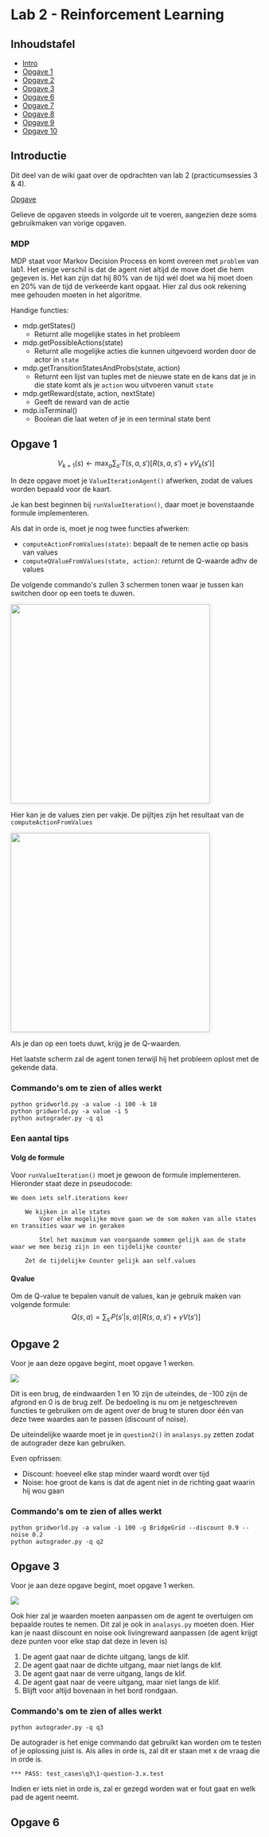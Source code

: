 # Lab 2 - Reinforcement Learning

## Inhoudstafel

* [Intro](#introductie)
* [Opgave 1](#opgave-1)
* [Opgave 2](#opgave-2)
* [Opgave 3](#opgave-3)
* [Opgave 6](#opgave-6)
* [Opgave 7](#opgave-7)
* [Opgave 8](#opgave-8)
* [Opgave 9](#opgave-9)
* [Opgave 10](#opgave-10)

## Introductie

Dit deel van de wiki gaat over de opdrachten van lab 2 (practicumsessies 3 & 4).

[Opgave](https://inst.eecs.berkeley.edu/~cs188/fa18/project3.html)

Gelieve de opgaven steeds in volgorde uit te voeren, aangezien deze soms gebruikmaken van vorige opgaven.

### MDP

<!---Geen idee of dit goed is, inhoud ook zeker nakijken aub--->

MDP staat voor Markov Decision Process en komt overeen met `problem` van lab1. Het enige verschil is dat de agent niet altijd de move doet die hem gegeven is. Het kan zijn dat hij 80% van de tijd wél doet wa hij moet doen en 20% van de tijd de verkeerde kant opgaat. Hier zal dus ook rekening mee gehouden moeten in het algoritme.

Handige functies:
* mdp.getStates()
    * Returnt alle mogelijke states in het probleem
* mdp.getPossibleActions(state)
    * Returnt alle mogelijke acties die kunnen uitgevoerd worden door de actor in `state`
* mdp.getTransitionStatesAndProbs(state, action)
    * Returnt een lijst van tuples met de nieuwe state en de kans dat je in die state komt als je `action` wou uitvoeren vanuit `state`
* mdp.getReward(state, action, nextState)
    * Geeft de reward van de actie
* mdp.isTerminal()
    * Boolean die laat weten of je in een terminal state bent

## Opgave 1

$$
V_{k+1}\left(s\right) \leftarrow  \max_{a} \sum_{s'}{T\left(s,a,s'\right)\left[ R\left(s,a,s'\right) + \gamma V_{k}\left(s'\right) \right]} 
$$

In deze opgave moet je `ValueIterationAgent()` afwerken, zodat de values worden bepaald voor de kaart.

Je kan best beginnen bij `runValueIteration()`, daar moet je bovenstaande formule implementeren.

Als dat in orde is, moet je nog twee functies afwerken: 
* `computeActionFromValues(state)`: bepaalt de te nemen actie op basis van values
* `computeQValueFromValues(state, action)`: returnt de Q-waarde adhv de values

De volgende commando's zullen 3 schermen tonen waar je tussen kan switchen door op een toets te duwen.

<img height="400px" src="media/lab2/values.jpg" style="box-shadow: 0 0 10px rgba(0,0,0,0.1);">

Hier kan je de values zien per vakje. De pijltjes zijn het resultaat van de `computeActionFromValues`

<img height="400px" src="media/lab2/qval.jpg" style="box-shadow: 0 0 10px rgba(0,0,0,0.1);">

Als je dan op een toets duwt, krijg je de Q-waarden.

Het laatste scherm zal de agent tonen terwijl hij het probleem oplost met de gekende data.

### Commando's om te zien of alles werkt

```
python gridworld.py -a value -i 100 -k 10
python gridworld.py -a value -i 5
python autograder.py -q q1
```

### Een aantal tips

#### Volg de formule

Voor `runValueIteration()` moet je gewoon de formule implementeren. Hieronder staat deze in pseudocode:

```
We doen iets self.iterations keer

    We kijken in alle states
        Voor elke mogelijke move gaan we de som maken van alle states en transities waar we in geraken

        Stel het maximum van voorgaande sommen gelijk aan de state waar we mee bezig zijn in een tijdelijke counter
    
    Zet de tijdelijke Counter gelijk aan self.values
```

#### Qvalue

Om de Q-value te bepalen vanuit de values, kan je gebruik maken van volgende formule:
$$
Q\left(s,a\right)= \sum_{s'}{P\left(s'|s,a\right)\left[R\left(s,a, s'\right) + \gamma V\left(s'\right)\right]}
$$

## Opgave 2

Voor je aan deze opgave begint, moet opgave 1 werken.

<img src="media/lab2/bridge.jpg" style="box-shadow: 0 0 10px rgba(0,0,0,0.1);">

Dit is een brug, de eindwaarden 1 en 10 zijn de uiteindes, de -100 zijn de afgrond en 0 is de brug zelf. De bedoeling is nu om je netgeschreven functies te gebruiken om de agent over de brug te sturen door één van deze twee waardes aan te passen (discount of noise).

De uiteindelijke waarde moet je in `question2()` in `analasys.py` zetten zodat de autograder deze kan gebruiken.

Even opfrissen:
* Discount: hoeveel elke stap minder waard wordt over tijd
* Noise: hoe groot de kans is dat de agent niet in de richting gaat waarin hij wou gaan

### Commando's om te zien of alles werkt

```
python gridworld.py -a value -i 100 -g BridgeGrid --discount 0.9 --noise 0.2
python autograder.py -q q2
```

## Opgave 3

Voor je aan deze opgave begint, moet opgave 1 werken.

<img src="media/lab2/discountgrid.png" style="box-shadow: 0 0 10px rgba(0,0,0,0.1);">

Ook hier zal je waarden moeten aanpassen om de agent te overtuigen om bepaalde routes te nemen. Dit zal je ook in `analasys.py` moeten doen. Hier kan je naast diiscount en noise ook livingreward aanpassen (de agent krijgt deze punten voor elke stap dat deze in leven is)
1. De agent gaat naar de dichte uitgang, langs de klif.
2. De agent gaat naar de dichte uitgang, maar niet langs de klif.
3. De agent gaat naar de verre uitgang, langs de klif.
4. De agent gaat naar de veere uitgang, maar niet langs de klif.
5. Blijft voor altijd bovenaan in het bord rondgaan.

### Commando's om te zien of alles werkt

```
python autograder.py -q q3
```

De autograder is het enige commando dat gebruikt kan worden om te testen of je oplossing juist is. Als alles in orde is, zal dit er staan met x de vraag die in orde is.

`*** PASS: test_cases\q3\1-question-3.x.test`

Indien er iets niet in orde is, zal er gezegd worden wat er fout gaat en welk pad de agent neemt.

## Opgave 6

